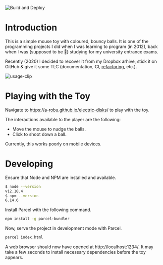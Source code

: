 ![Build and Deploy](https://github.com/a-robu/electric-disks/workflows/Build%20and%20Deploy/badge.svg?branch=master)

# Introduction

This is a simple mouse toy with coloured, bouncy balls. It is one of the programming projects I did when I was learning to program (in 2012), back when I was (supposed to be 🙂) studying for my university entrance exams.

Recently (2020) I decided to recover it from my Dropbox arhive, stick it on GitHub & give it some TLC (documentation, CI, [refactoring](https://github.com/a-robu/electric-disks/issues/2), etc.).

![usage-clip](usage-clip.gif)

# Playing with the Toy

Navigate to https://a-robu.github.io/electric-disks/ to play with the toy.

The interactions available to the player are the following:
- Move the mouse to nudge the balls.
- Click to shoot down a ball.

Currently, this works poorly on mobile devices.

# Developing

Ensure that Node and NPM are installed and available.

```bash
$ node --version
v12.18.4
$ npm --version
6.14.6
```

Install Parcel with the following command.

```bash
npm install -g parcel-bundler
```

Now, serve the project in development mode with Parcel.

```bash
parcel index.html
```

A web browser should now have opened at http://localhost:1234/. It may take a few seconds to install necessary dependencies before the toy appears.
